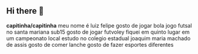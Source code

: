 ## Hi there 👋


**capitinha/capitinha** meu nome é luiz felipe gosto de jogar bola jogo futsal no santa mariana sub15 
gosto de jogar futvoley fiquei em quinto lugar em um campeonato local
estudo no colegio estadual joaquim maria machado de assis
gosto de comer lanche
gosto de fazer esportes diferentes

